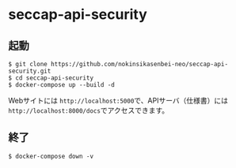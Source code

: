 # seccap-api-security
## 起動
```
$ git clone https://github.com/nokinsikasenbei-neo/seccap-api-security.git
$ cd seccap-api-security
$ docker-compose up --build -d
```
Webサイトには `http://localhost:5000`で、APIサーバ（仕様書）には`http://localhost:8000/docs`でアクセスできます。

## 終了
```
$ docker-compose down -v
```
